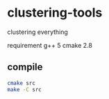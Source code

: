 # clustering-tools
clustering everything

requirement
g++ 5
cmake 2.8

## compile
```sh
cmake src
make -C src
```